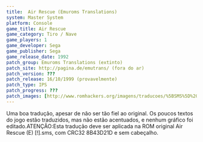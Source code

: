 ```yaml
---
title:  Air Rescue (Emuroms Translations)
system: Master System
platform: Console
game_title: Air Rescue
game_category: Tiro / Nave
game_players: 1
game_developer: Sega
game_publisher: Sega
game_release_date: 1992
patch_group: Emuroms Translations (extinto)
patch_site: http://pagina.de/emutrans/ (fora do ar)
patch_version: ???
patch_release: 16/10/1999 (provavelmente)
patch_type: IPS
patch_progress: ???
patch_images: [http://www.romhackers.org/imagens/traducoes/%5BSMS%5D%20Air%20Rescue%20-%20Emuroms%20Translations%20-%201.png,http://www.romhackers.org/imagens/traducoes/%5BSMS%5D%20Air%20Rescue%20-%20Emuroms%20Translations%20-%202.png,http://www.romhackers.org/imagens/traducoes/%5BSMS%5D%20Air%20Rescue%20-%20Emuroms%20Translations%20-%203.png]
---
```

Uma boa tradução, apesar de não ser tão fiel ao original. Os poucos textos do jogo estão traduzidos, mas não estão acentuados, e nenhum gráfico foi editado.ATENÇÃO:Esta tradução deve ser aplicada na ROM original Air Rescue (E) [!].sms, com CRC32 8B43D21D e sem cabeçalho.
